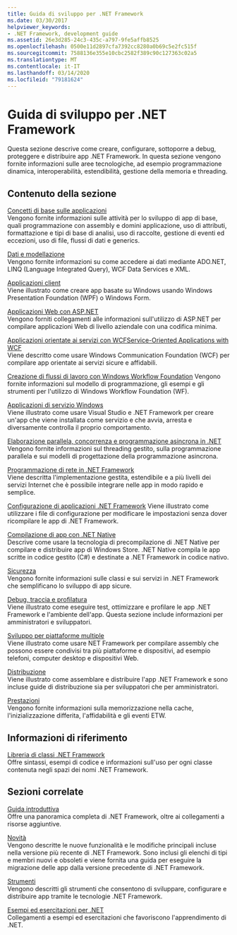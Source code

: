 ```yaml
---
title: Guida di sviluppo per .NET Framework
ms.date: 03/30/2017
helpviewer_keywords:
- .NET Framework, development guide
ms.assetid: 26e3d285-24c3-435c-a797-9fe5affb8525
ms.openlocfilehash: 0500e11d2897cfa7392cc8280a0b69c5e2fc515f
ms.sourcegitcommit: 7588136e355e10cbc2582f389c90c127363c02a5
ms.translationtype: MT
ms.contentlocale: it-IT
ms.lasthandoff: 03/14/2020
ms.locfileid: "79181624"
---
```

# <a name="net-framework-development-guide"></a>Guida di sviluppo per .NET Framework
Questa sezione descrive come creare, configurare, sottoporre a debug, proteggere e distribuire app .NET Framework. In questa sezione vengono fornite informazioni sulle aree tecnologiche, ad esempio programmazione dinamica, interoperabilità, estendibilità, gestione della memoria e threading.  
  
## <a name="in-this-section"></a>Contenuto della sezione  
 [Concetti di base sulle applicazioni](../standard/application-essentials.md)  
 Vengono fornite informazioni sulle attività per lo sviluppo di app di base, quali programmazione con assembly e domini applicazione, uso di attributi, formattazione e tipi di base di analisi, uso di raccolte, gestione di eventi ed eccezioni, uso di file, flussi di dati e generics.  
  
 [Dati e modellazione](./data/index.md)  
 Vengono fornite informazioni su come accedere ai dati mediante ADO.NET, LINQ (Language Integrated Query), WCF Data Services e XML.  
  
 [Applicazioni client](develop-client-apps.md)  
 Viene illustrato come creare app basate su Windows usando Windows Presentation Foundation (WPF) o Windows Form.  
  
 [Applicazioni Web con ASP.NET](develop-web-apps-with-aspnet.md)  
 Vengono forniti collegamenti alle informazioni sull'utilizzo di ASP.NET per compilare applicazioni Web di livello aziendale con una codifica minima.  
  
 [Applicazioni orientate ai servizi con WCFService-Oriented Applications with WCF](./wcf/index.md)  
 Viene descritto come usare Windows Communication Foundation (WCF) per compilare app orientate ai servizi sicure e affidabili.  
  
 [Creazione di flussi di lavoro con Windows Workflow Foundation](windows-workflow-foundation/index.md) Vengono fornite informazioni sul modello di programmazione, gli esempi e gli strumenti per l'utilizzo di Windows Workflow Foundation (WF).  

 [Applicazioni di servizio Windows](./windows-services/index.md)  
 Viene illustrato come usare Visual Studio e .NET Framework per creare un'app che viene installata come servizio e che avvia, arresta e diversamente controlla il proprio comportamento.  
  
 [Elaborazione parallela, concorrenza e programmazione asincrona in .NET](../standard/parallel-processing-and-concurrency.md)  
 Vengono fornite informazioni sul threading gestito, sulla programmazione parallela e sui modelli di progettazione della programmazione asincrona.  
  
 [Programmazione di rete in .NET Framework](./network-programming/index.md)  
 Viene descritta l'implementazione gestita, estendibile e a più livelli dei servizi Internet che è possibile integrare nelle app in modo rapido e semplice.  
  
 [Configurazione di applicazioni .NET Framework](configure-apps/index.md) Viene illustrato come utilizzare i file di configurazione per modificare le impostazioni senza dover ricompilare le app di .NET Framework.  
  
 [Compilazione di app con .NET Native](./net-native/index.md)  
 Descrive come usare la tecnologia di precompilazione di .NET Native per compilare e distribuire app di Windows Store. .NET Native compila le app scritte in codice gestito (C#) e destinate a .NET Framework in codice nativo.  
  
 [Sicurezza](../standard/security/index.md)  
 Vengono fornite informazioni sulle classi e sui servizi in .NET Framework che semplificano lo sviluppo di app sicure.  
  
 [Debug, traccia e profilatura](./debug-trace-profile/index.md)  
 Viene illustrato come eseguire test, ottimizzare e profilare le app .NET Framework e l'ambiente dell'app. Questa sezione include informazioni per amministratori e sviluppatori.  
  
 [Sviluppo per piattaforme multiple](../standard/cross-platform/index.md)  
 Viene illustrato come usare NET Framework per compilare assembly che possono essere condivisi tra più piattaforme e dispositivi, ad esempio telefoni, computer desktop e dispositivi Web.  
  
 [Distribuzione](./deployment/index.md)  
 Viene illustrato come assemblare e distribuire l'app .NET Framework e sono incluse guide di distribuzione sia per sviluppatori che per amministratori.  
  
 [Prestazioni](./performance/index.md)  
 Vengono fornite informazioni sulla memorizzazione nella cache, l'inizializzazione differita, l'affidabilità e gli eventi ETW.  

## <a name="reference"></a>Informazioni di riferimento  
 [Libreria di classi .NET Framework](/dotnet/api/?view=netframework-4.7)  
 Offre sintassi, esempi di codice e informazioni sull'uso per ogni classe contenuta negli spazi dei nomi .NET Framework.  
  
## <a name="related-sections"></a>Sezioni correlate  
 [Guida introduttiva](./get-started/index.md)  
 Offre una panoramica completa di .NET Framework, oltre ai collegamenti a risorse aggiuntive.  
  
 [Novità](./whats-new/index.md)  
 Vengono descritte le nuove funzionalità e le modifiche principali incluse nella versione più recente di .NET Framework. Sono inclusi gli elenchi di tipi e membri nuovi e obsoleti e viene fornita una guida per eseguire la migrazione delle app dalla versione precedente di .NET Framework.  
  
 [Strumenti](./tools/index.md)  
 Vengono descritti gli strumenti che consentono di sviluppare, configurare e distribuire app tramite le tecnologie .NET Framework.  
  
 [Esempi ed esercitazioni per .NET](../samples-and-tutorials/index.md)  
 Collegamenti a esempi ed esercitazioni che favoriscono l'apprendimento di .NET.
